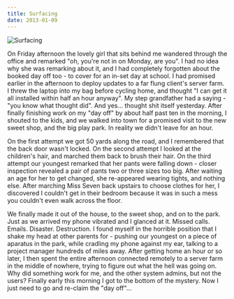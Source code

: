 ```yaml
---
title: Surfacing
date: 2013-01-09
---
```


![Surfacing](https://source.unsplash.com/LuQ2ex5HY3c/1600x900)

On Friday afternoon the lovely girl that sits behind me wandered through the office and remarked "oh, you're not in on Monday, are you". I had no idea why she was remarking about it, and I had completely forgotten about the booked day off too - to cover for an in-set day at school. I had promised earlier in the afternoon to deploy updates to a far flung client's server farm. I threw the laptop into my bag before cycling home, and thought "I can get it all installed within half an hour anyway". My step grandfather had a saying - "you know what thought did". And yes... thought shit itself yesterday. After finally finishing work on my "day off" by about half past ten in the morning, I shouted to the kids, and we walked into town for a promised visit to the new sweet shop, and the big play park. In reality we didn't leave for an hour.

On the first attempt we got 50 yards along the road, and I remembered that the back door wasn't locked. On the second attempt I looked at the children's hair, and marched them back to brush their hair. On the third attempt our youngest remarked that her pants were falling down - closer inspection revealed a pair of pants two or three sizes too big. After waiting an age for her to get changed, she re-appeared wearing tights, and nothing else. After marching Miss Seven back upstairs to choose clothes for her, I discovered I couldn't get in their bedroom because it was in such a mess you couldn't even walk across the floor.

We finally made it out of the house, to the sweet shop, and on to the park. Just as we arrived my phone vibrated and I glanced at it. Missed calls. Emails. Disaster. Destruction. I found myself in the horrible position that I shake my head at other parents for - pushing our youngest on a piece of aparatus in the park, while cradling my phone against my ear, talking to a project manager hundreds of miles away. After getting home an hour or so later, I then spent the entire afternoon connected remotely to a server farm in the middle of nowhere, trying to figure out what the hell was going on. Why did something work for me, and the other system admins, but not the users? Finally early this morning I got to the bottom of the mystery. Now I just need to go and re-claim the "day off"...